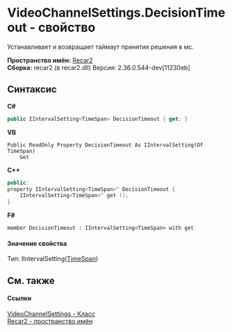 # VideoChannelSettings.DecisionTimeout - свойство
 

Устанавливает и возвращает таймаут принятия решения в мс.

**Пространство имён:**&nbsp;<a href="0dd0c505-07fc-c3e8-128c-d1a0701f2a29">Recar2</a><br />**Сборка:**&nbsp;recar2 (в recar2.dll) Версия: 2.36.0.544-dev[11230eb]

## Синтаксис

**C#**<br />
``` C#
public IIntervalSetting<TimeSpan> DecisionTimeout { get; }
```

**VB**<br />
``` VB
Public ReadOnly Property DecisionTimeout As IIntervalSetting(Of TimeSpan)
	Get
```

**C++**<br />
``` C++
public:
property IIntervalSetting<TimeSpan>^ DecisionTimeout {
	IIntervalSetting<TimeSpan>^ get ();
}
```

**F#**<br />
``` F#
member DecisionTimeout : IIntervalSetting<TimeSpan> with get

```


#### Значение свойства
Тип:&nbsp;IIntervalSetting(<a href="http://msdn2.microsoft.com/ru-ru/library/269ew577" target="_blank">TimeSpan</a>)

## См. также


#### Ссылки
<a href="e9c16317-8a46-c70d-6253-3004e99076b2">VideoChannelSettings - Класс</a><br /><a href="0dd0c505-07fc-c3e8-128c-d1a0701f2a29">Recar2 - пространство имён</a><br />